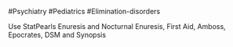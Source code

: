 #Psychiatry #Pediatrics #Elimination-disorders 

Use StatPearls Enuresis and Nocturnal Enuresis, First Aid, Amboss, Epocrates, DSM and Synopsis